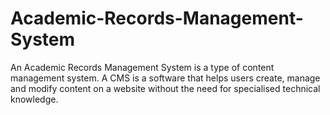 # Academic-Records-Management-System
An Academic Records Management System is a type of content management system. A CMS is a software that helps users create, manage and modify content on a website without the need for specialised technical knowledge.
